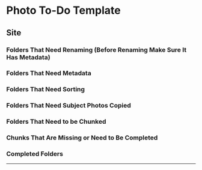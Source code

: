 # Photo To-Do Template

## Site

### Folders That Need Renaming (Before Renaming Make Sure It Has Metadata)

### Folders That Need Metadata 

### Folders That Need Sorting

### Folders That Need Subject Photos Copied

### Folders That Need to be Chunked

### Chunks That Are Missing or Need to Be Completed

### Completed Folders

***
